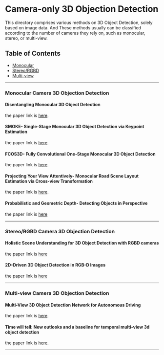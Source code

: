# Camera-only 3D Objection Detection

This directory comprises various methods on 3D Object Detection, solely based on image data. And These methods usually can be classified according to the number of cameras they rely on, such as monocular, stereo, or multi-view.

## Table of Contents
* [Monocular](#monocular-camera-3d-objection-detection)
* [Stereo/RGBD](#stereorgbd-camera-3d-objection-detection)
* [Multi-view](#multi-view-camera-3d-objection-detection)

---

### Monocular Camera 3D Objection Detection

#### Disentangling Monocular 3D Object Detection
the paper link is [here](http://openaccess.thecvf.com/content_ICCV_2019/papers/Simonelli_Disentangling_Monocular_3D_Object_Detection_ICCV_2019_paper.pdf).

#### SMOKE- Single-Stage Monocular 3D Object Detection via Keypoint Estimation
the paper link is [here](http://openaccess.thecvf.com/content_CVPRW_2020/papers/w60/Liu_SMOKE_Single-Stage_Monocular_3D_Object_Detection_via_Keypoint_Estimation_CVPRW_2020_paper.pdf).

#### FCOS3D- Fully Convolutional One-Stage Monocular 3D Object Detection
the paper link is [here](https://openaccess.thecvf.com/content/ICCV2021W/3DODI/papers/Wang_FCOS3D_Fully_Convolutional_One-Stage_Monocular_3D_Object_Detection_ICCVW_2021_paper.pdf).

#### Projecting Your View Attentively- Monocular Road Scene Layout Estimation via Cross-view Transformation
the paper link is [here](https://openaccess.thecvf.com/content/CVPR2021/papers/Yang_Projecting_Your_View_Attentively_Monocular_Road_Scene_Layout_Estimation_via_CVPR_2021_paper.pdf).


#### Probabilistic and Geometric Depth- Detecting Objects in Perspective
the paper link is [here](https://arxiv.org/pdf/2107.14160.pdf)

---

### Stereo/RGBD Camera 3D Objection Detection


#### Holistic Scene Understanding for 3D Object Detection with RGBD cameras
the paper link is [here](http://openaccess.thecvf.com/content_iccv_2013/papers/Lin_Holistic_Scene_Understanding_2013_ICCV_paper.pdf)

#### 2D-Driven 3D Object Detection in RGB-D Images
the paper link is [here](https://openaccess.thecvf.com/content_ICCV_2017/papers/Lahoud_2D-Driven_3D_Object_ICCV_2017_paper.pdf)



---

### Multi-view Camera 3D Objection Detection

#### Multi-View 3D Object Detection Network for Autonomous Driving
the paper link is [here](https://openaccess.thecvf.com/content_cvpr_2017/papers/Chen_Multi-View_3D_Object_CVPR_2017_paper.pdf).

#### Time will tell: New outlooks and a baseline for temporal multi-view 3d object detection
the paper link is [here](https://arxiv.org/pdf/2210.02443.pdf).

---



